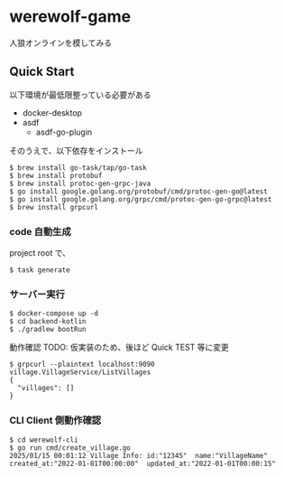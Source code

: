 # werewolf-game
人狼オンラインを模してみる

## Quick Start
以下環境が最低限整っている必要がある
- docker-desktop
- asdf
    - asdf-go-plugin 

そのうえで、以下依存をインストール
```shell
$ brew install go-task/tap/go-task
$ brew install protobuf
$ brew install protoc-gen-grpc-java
$ go install google.golang.org/protobuf/cmd/protoc-gen-go@latest
$ go install google.golang.org/grpc/cmd/protoc-gen-go-grpc@latest
$ brew install grpcurl
```

### code 自動生成
project root で、
```shell
$ task generate
```

### サーバー実行
```shell
$ docker-compose up -d
$ cd backend-kotlin
$ ./gradlew bootRun
```

動作確認
TODO: 仮実装のため、後ほど Quick TEST 等に変更
```shell
$ grpcurl --plaintext localhost:9090 village.VillageService/ListVillages
{
  "villages": []
}
```

### CLI Client 側動作確認
```shell
$ cd werewolf-cli
$ go run cmd/create_village.go
2025/01/15 00:01:12 Village Info: id:"12345"  name:"VillageName"  created_at:"2022-01-01T00:00:00"  updated_at:"2022-01-01T00:00:15"
```

